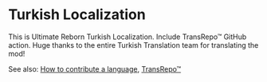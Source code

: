 # Turkish Localization

This is Ultimate Reborn Turkish Localization. Include TransRepo™ GitHub action.
Huge thanks to the entire Turkish Translation team for translating the mod!

See also: [How to contribute a language](https://github.com/Jabka666/scpcb-ue-my/wiki/How-to-contribute-a-language), [TransRepo™](https://github.com/Jabka666/scpcb-ue-my/wiki/TransRepo%E2%84%A2)
